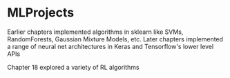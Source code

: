 # MLProjects
Earlier chapters implemented algorithms in sklearn like SVMs, RandomForests, Gaussian Mixture Models, etc. Later chapters implemented a range of neural net architectures in Keras and Tensorflow's lower level APIs

Chapter 18 explored a variety of RL algorithms
